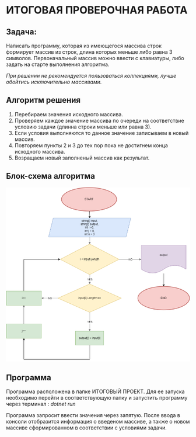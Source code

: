 # ИТОГОВАЯ ПРОВЕРОЧНАЯ РАБОТА
## Задача: ##
Написать программу, которая из имеющегося массива строк формирует массив из строк, длина которых меньше либо равна 3 символов. Первоначальный массив можно ввести с клавиатуры, либо задать на старте выполнения алгоритма.

*При решении не рекомендуется пользоваться коллекциями, лучше обойтись исключительно массивами.* 

## Алгоритм решения ##
1. Перебираем значения исходного массива.
2. Проверяем каждое значение массива по очереди на соответствие условию задачи (длинна строки меньше или равна 3).
3. Если условия выполняются то данное значение записываем в новый массив.
4. Повторяем пункты 2 и 3 до тех пор пока не достигнем конца исходного массива.
5. Возращаем новый заполненый массив как результат.
## Блок-схема алгоритма ##

![блок-схема алгоритма](/BlockDiagram.png)

## Программа ##

Программа расположена в папке ИТОГОВЫЙ ПРОЕКТ. Для ее запуска необходимо перейти в соответствующую папку и запустить программу через терминал : *dotnet run*

Программа запросит ввести значения через запятую.
После ввода в консоли отобразится информация о введеном массиве, а также о новом массиве сформированном в соответствии с условиями задачи.